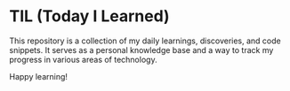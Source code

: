 # TIL (Today I Learned)

This repository is a collection of my daily learnings, discoveries, and code snippets. 
It serves as a personal knowledge base and a way to track my progress in various areas of technology.

Happy learning!
